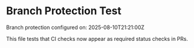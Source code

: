 # Branch Protection Test

Branch protection configured on: 2025-08-10T21:21:00Z

This file tests that CI checks now appear as required status checks in PRs.
